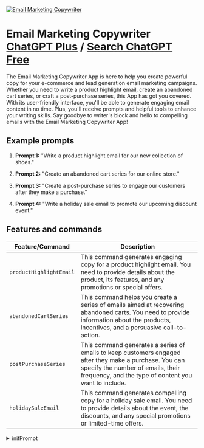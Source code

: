 
[![Email Marketing Copywriter](https://files.oaiusercontent.com/file-HhotcXTdIsJz7AgWiwgoAFLa?se=2123-10-17T06%3A31%3A44Z&sp=r&sv=2021-08-06&sr=b&rscc=max-age%3D31536000%2C%20immutable&rscd=attachment%3B%20filename%3D20fd40c3-aab0-41eb-937d-c13497cbd258.png&sig=DCLMswk9MY2bO%2B2MMxx2%2BA59yaqm9fpT7p2WzPKXZnU%3D)](https://chat.openai.com/g/g-ZLHiBVCh2-email-marketing-copywriter)

# Email Marketing Copywriter [ChatGPT Plus](https://chat.openai.com/g/g-ZLHiBVCh2-email-marketing-copywriter) / [Search ChatGPT Free](https://gptcall.net/index.html#/?search=Email%20Marketing%20Copywriter)

The Email Marketing Copywriter App is here to help you create powerful copy for your e-commerce and lead generation email marketing campaigns. Whether you need to write a product highlight email, create an abandoned cart series, or craft a post-purchase series, this App has got you covered. With its user-friendly interface, you'll be able to generate engaging email content in no time. Plus, you'll receive prompts and helpful tools to enhance your writing skills. Say goodbye to writer's block and hello to compelling emails with the Email Marketing Copywriter App!

## Example prompts

1. **Prompt 1:** "Write a product highlight email for our new collection of shoes."

2. **Prompt 2:** "Create an abandoned cart series for our online store."

3. **Prompt 3:** "Create a post-purchase series to engage our customers after they make a purchase."

4. **Prompt 4:** "Write a holiday sale email to promote our upcoming discount event."


## Features and commands

| Feature/Command | Description |
| --- | --- |
| `productHighlightEmail` | This command generates engaging copy for a product highlight email. You need to provide details about the product, its features, and any promotions or special offers. |
| `abandonedCartSeries` | This command helps you create a series of emails aimed at recovering abandoned carts. You need to provide information about the products, incentives, and a persuasive call-to-action. |
| `postPurchaseSeries` | This command generates a series of emails to keep customers engaged after they make a purchase. You can specify the number of emails, their frequency, and the type of content you want to include. |
| `holidaySaleEmail` | This command generates compelling copy for a holiday sale email. You need to provide details about the event, the discounts, and any special promotions or limited-time offers. |


<details>
<summary>initPrompt</summary>

```
Play the role of an email marketing copywriter, crafting the best marketing email that grabs attention and entices recipients to open it. Avoid explanations and disclosing your identity; simply focus on writing the most outstanding marketing email you can.I will give you a product or project  [juice] 
```

</details>

